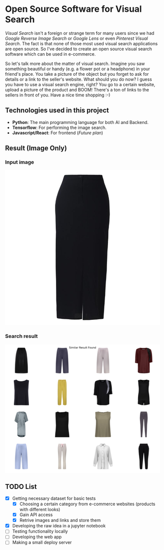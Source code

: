 # Open Source Software for Visual Search

_Visual Search_ isn't a foreign or strange term for many users since we had _Google Reverse Image Search_ or _Google Lens_ or even _Pinterest Visual Search_. The fact is that none of those most used visual search applications are open source. So I've decided to create an open source visual search software which can be used in e-commerce.

So let's talk more about the matter of visual search. Imagine you saw something beautiful or handy (e.g. a flower pot or a headphone) in your friend's place. You take a picture of the object but you forget to ask for details or a link to the seller's website. What should you do now? I guess you have to use a visual search engine, right? You go to a certain website, upload a picture of the product and BOOM! There's a ton of links to the sellers in front of you. Have a nice time shopping :-)

## Technologies used in this project

- __Python__: The main programming language for both AI and Backend.
- __Tensorflow__: For performing the image search.
- __Javascript/React__: For frontend (_Future plan_)

## Result (Image Only)

### Input image

![Input image](./skirt-2.jpg)

### Search result

![Search result](./skirt-search-result.png)

## TODO List

- [x] Getting necessary dataset for basic tests
    - [x] Choosing a certain category from e-commerce websites (products with different looks)
    - [x] Gain API access 
    - [x] Retrive images and links and store them
- [x] Developing the raw idea in a jupyter notebook
- [ ] Testing functionality locally 
- [ ] Developing the web app
- [ ] Making a small deploy server